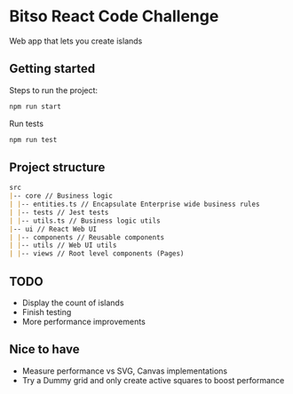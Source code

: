 # Bitso React Code Challenge

Web app that lets you create islands

## Getting started

Steps to run the project:

```bash
npm run start
```

Run tests

```bash
npm run test

```

## Project structure

```markdown
src
|-- core // Business logic
| |-- entities.ts // Encapsulate Enterprise wide business rules
| |-- tests // Jest tests
| |-- utils.ts // Business logic utils
|-- ui // React Web UI
| |-- components // Reusable components
| |-- utils // Web UI utils
| |-- views // Root level components (Pages)
```

## TODO

- Display the count of islands
- Finish testing
- More performance improvements

## Nice to have

- Measure performance vs SVG, Canvas implementations
- Try a Dummy grid and only create active squares to boost performance
